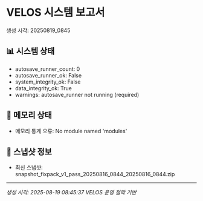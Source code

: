 # VELOS 시스템 보고서
생성 시각: 20250819_0845

## 📊 시스템 상태
- autosave_runner_count: 0
- autosave_runner_ok: False
- system_integrity_ok: False
- data_integrity_ok: True
- warnings: autosave_runner not running (required)

## 💾 메모리 상태
- 메모리 통계 오류: No module named 'modules'

## 📁 스냅샷 정보
- 최신 스냅샷: snapshot_fixpack_v1_pass_20250816_0844_20250816_0844.zip

---
*생성 시각: 2025-08-19 08:45:37*
*VELOS 운영 철학 기반*
